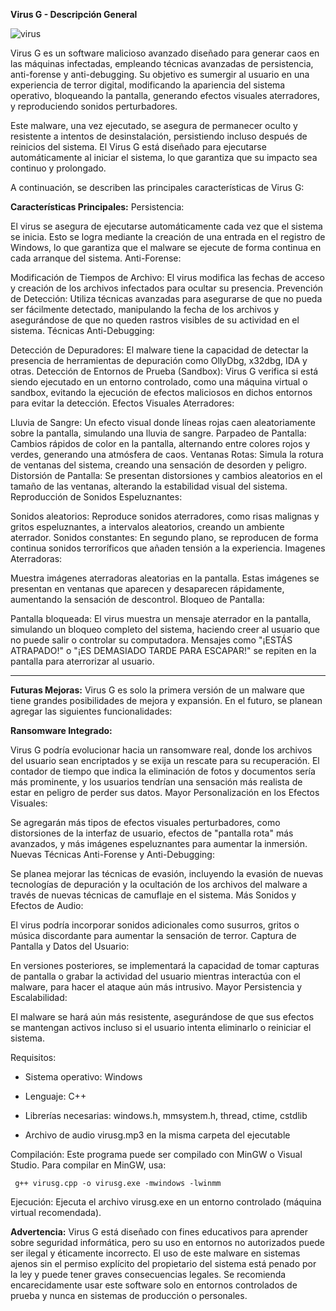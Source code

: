 **Virus G - Descripción General**

  ![virus](https://github.com/user-attachments/assets/f4acc8ab-77af-4750-a284-7759e934a8c3)


Virus G es un software malicioso avanzado diseñado para generar caos en las máquinas infectadas, empleando técnicas avanzadas de persistencia, anti-forense y anti-debugging. Su objetivo es sumergir al usuario en una experiencia de terror digital, modificando la apariencia del sistema operativo, bloqueando la pantalla, generando efectos visuales aterradores, y reproduciendo sonidos perturbadores.

Este malware, una vez ejecutado, se asegura de permanecer oculto y resistente a intentos de desinstalación, persistiendo incluso después de reinicios del sistema. El Virus G está diseñado para ejecutarse automáticamente al iniciar el sistema, lo que garantiza que su impacto sea continuo y prolongado.

A continuación, se describen las principales características de Virus G:

**Características Principales:**
Persistencia:

El virus se asegura de ejecutarse automáticamente cada vez que el sistema se inicia. Esto se logra mediante la creación de una entrada en el registro de Windows, lo que garantiza que el malware se ejecute de forma continua en cada arranque del sistema.
Anti-Forense:

Modificación de Tiempos de Archivo: El virus modifica las fechas de acceso y creación de los archivos infectados para ocultar su presencia.
Prevención de Detección: Utiliza técnicas avanzadas para asegurarse de que no pueda ser fácilmente detectado, manipulando la fecha de los archivos y asegurándose de que no queden rastros visibles de su actividad en el sistema.
Técnicas Anti-Debugging:

Detección de Depuradores: El malware tiene la capacidad de detectar la presencia de herramientas de depuración como OllyDbg, x32dbg, IDA y otras.
Detección de Entornos de Prueba (Sandbox): Virus G verifica si está siendo ejecutado en un entorno controlado, como una máquina virtual o sandbox, evitando la ejecución de efectos maliciosos en dichos entornos para evitar la detección.
Efectos Visuales Aterradores:

Lluvia de Sangre: Un efecto visual donde líneas rojas caen aleatoriamente sobre la pantalla, simulando una lluvia de sangre.
Parpadeo de Pantalla: Cambios rápidos de color en la pantalla, alternando entre colores rojos y verdes, generando una atmósfera de caos.
Ventanas Rotas: Simula la rotura de ventanas del sistema, creando una sensación de desorden y peligro.
Distorsión de Pantalla: Se presentan distorsiones y cambios aleatorios en el tamaño de las ventanas, alterando la estabilidad visual del sistema.
Reproducción de Sonidos Espeluznantes:

Sonidos aleatorios: Reproduce sonidos aterradores, como risas malignas y gritos espeluznantes, a intervalos aleatorios, creando un ambiente aterrador.
Sonidos constantes: En segundo plano, se reproducen de forma continua sonidos terroríficos que añaden tensión a la experiencia.
Imagenes Aterradoras:

Muestra imágenes aterradoras aleatorias en la pantalla. Estas imágenes se presentan en ventanas que aparecen y desaparecen rápidamente, aumentando la sensación de descontrol.
Bloqueo de Pantalla:

Pantalla bloqueada: El virus muestra un mensaje aterrador en la pantalla, simulando un bloqueo completo del sistema, haciendo creer al usuario que no puede salir o controlar su computadora.
Mensajes como "¡ESTÁS ATRAPADO!" o "¡ES DEMASIADO TARDE PARA ESCAPAR!" se repiten en la pantalla para aterrorizar al usuario.

---

**Futuras Mejoras:**
Virus G es solo la primera versión de un malware que tiene grandes posibilidades de mejora y expansión. En el futuro, se planean agregar las siguientes funcionalidades:

**Ransomware Integrado:**

Virus G podría evolucionar hacia un ransomware real, donde los archivos del usuario sean encriptados y se exija un rescate para su recuperación. El contador de tiempo que indica la eliminación de fotos y documentos sería más prominente, y los usuarios tendrían una sensación más realista de estar en peligro de perder sus datos.
Mayor Personalización en los Efectos Visuales:

Se agregarán más tipos de efectos visuales perturbadores, como distorsiones de la interfaz de usuario, efectos de "pantalla rota" más avanzados, y más imágenes espeluznantes para aumentar la inmersión.
Nuevas Técnicas Anti-Forense y Anti-Debugging:

Se planea mejorar las técnicas de evasión, incluyendo la evasión de nuevas tecnologías de depuración y la ocultación de los archivos del malware a través de nuevas técnicas de camuflaje en el sistema.
Más Sonidos y Efectos de Audio:

El virus podría incorporar sonidos adicionales como susurros, gritos o música discordante para aumentar la sensación de terror.
Captura de Pantalla y Datos del Usuario:

En versiones posteriores, se implementará la capacidad de tomar capturas de pantalla o grabar la actividad del usuario mientras interactúa con el malware, para hacer el ataque aún más intrusivo.
Mayor Persistencia y Escalabilidad:

El malware se hará aún más resistente, asegurándose de que sus efectos se mantengan activos incluso si el usuario intenta eliminarlo o reiniciar el sistema.


Requisitos:

- Sistema operativo: Windows

- Lenguaje: C++

- Librerías necesarias: windows.h, mmsystem.h, thread, ctime, cstdlib

- Archivo de audio virusg.mp3 en la misma carpeta del ejecutable

Compilación:
Este programa puede ser compilado con MinGW o Visual Studio. Para compilar en MinGW, usa:
```
 g++ virusg.cpp -o virusg.exe -mwindows -lwinmm
```

Ejecución:
Ejecuta el archivo virusg.exe en un entorno controlado (máquina virtual recomendada).

**Advertencia:**
Virus G está diseñado con fines educativos para aprender sobre seguridad informática, pero su uso en entornos no autorizados puede ser ilegal y éticamente incorrecto. El uso de este malware en sistemas ajenos sin el permiso explícito del propietario del sistema está penado por la ley y puede tener graves consecuencias legales. Se recomienda encarecidamente usar este software solo en entornos controlados de prueba y nunca en sistemas de producción o personales.


